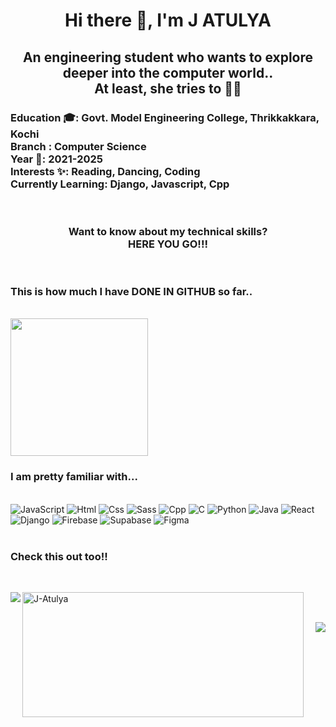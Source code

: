 <h1 align=center> Hi there 👋, I'm J ATULYA</h1>
<h2 align=center> An engineering student who wants to explore deeper into the computer world..<br> At least, she tries to 🙂🙂</h2>

<h3 align=left>
  Education 🎓: Govt. Model Engineering College, Thrikkakkara, Kochi <br>
  Branch : Computer Science<br>
  Year 📅: 2021-2025<br>
  Interests ✨: Reading, Dancing, Coding<br>
  Currently Learning: Django, Javascript, Cpp<br>
</h3><br>
<h3 align=center> Want to know about my technical skills? <br> HERE YOU GO!!!</h3><br>
<h3>This is how much I have DONE IN GITHUB so far..</h3><br>
<img height=220px src="https://github-readme-stats.vercel.app/api?username=jatulya&show_icons=true&theme=tokyonight"/>
<br>
  <!-- these stat links are copied from github-readme-stats provided by anuraghazra-->
<h3> I am pretty familiar with...</h3><br>
<div>
  <img src="https://img.shields.io/badge/javascript-%23323330.svg?style=for-the-badge&logo=javascript&logoColor=%23F7DF1E" alt="JavaScript" />
  <img src="https://img.shields.io/badge/html5-%23E34F26.svg?style=for-the-badge&logo=html5&logoColor=white" alt="Html" />
  <img src="https://img.shields.io/badge/css3-%231572B6.svg?style=for-the-badge&logo=css3&logoColor=white" alt="Css" />
  <img src="https://img.shields.io/badge/SASS-hotpink.svg?style=for-the-badge&logo=SASS&logoColor=white" alt="Sass"/>
  <img src="https://img.shields.io/badge/c++-%2300599C.svg?style=for-the-badge&logo=c%2B%2B&logoColor=white" alt="Cpp" />
  <img src="https://img.shields.io/badge/c-%2300599C.svg?style=for-the-badge&logo=c&logoColor=white" alt="C" />
  <img src="https://img.shields.io/badge/python-3670A0?style=for-the-badge&logo=python&logoColor=ffdd54" alt="Python" />    
  <img src="https://img.shields.io/badge/java-%23ED8B00.svg?style=for-the-badge&logo=openjdk&logoColor=white" alt="Java" />
  <img src="https://img.shields.io/badge/React-%23351121.svg?style=for-the-badge&logo=react&logoColor=blue" alt="React" />
  <img src="https://img.shields.io/badge/django-%23092E20.svg?style=for-the-badge&logo=django&logoColor=white" alt="Django"/>
  <img src="https://img.shields.io/badge/Firebase-%18795625.svg?style=for-the-badge&logo=firebase&logoColor=white" alt="Firebase" />
  <img src="https://img.shields.io/badge/Supabase-%23578456.svg?style=for-the-badge&logo=supabase&logoColor=white" alt="Supabase" />
  <img src="https://img.shields.io/badge/figma-%23F24E1E.svg?style=for-the-badge&logo=figma&logoColor=white" alt="Figma" />
</div><br>
<h3>Check this out too!! </h3> <br>
<p>
  <img align=left src="https://github-readme-stats.vercel.app/api/top-langs/?username=jatulya&layout=donut&theme=tokyonight"/>
  <img align=left width=450px height=200px src="https://github-readme-streak-stats.herokuapp.com/?user=jatulya&theme=tokyonight" alt="J-Atulya" />
</p>
<br><br>
<p>
      <img align=right src="https://visitcount.itsvg.in/api?id=jatulya&icon=0&color0)](https://visitcount.itsvg.in"/>
</p>



 

